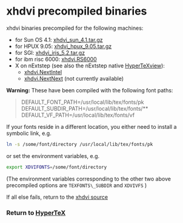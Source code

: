 # xhdvi precompiled binaries

xhdvi binaries precompiled for the following machines:

*   for Sun OS 4.1: [xhdvi\_sun\_4.1.tar.gz](xhdvi_sun_4.1.tar.gz)
*   for HPUX 9.05: [xhdvi\_hpux\_9.05.tar.gz](xhdvi_hpux_9.05.tar.gz)
*   for SGI: [xhdvi\_iris\_5.2.tar.gz](xhdvi_iris_5.2.tar.gz)
*   for ibm risc 6000: [xhdvi.RS6000](ftp://snorri.chem.washington.edu/pub/hypertex/xhdvi.RS6000)
*   X on nExtstep (see also the nExtstep native [HyperTeXview](../HyperTeXview.tar.gz)):
    *   [xhdvi.NextIntel](ftp://snorri.chem.washington.edu/pub/hypertex/xhdvi.NextIntel)
    *   [xhdvi.NextNext](ftp://snorri.chem.washington.edu/pub/hypertex/xhdvi.NextNext) (not currently available)

**Warning:** These have been compiled with the following font paths:  

> DEFAULT\_FONT\_PATH=/usr/local/lib/tex/fonts/pk  
> DEFAULT\_SUBDIR\_PATH=/usr/local/lib/tex/fonts/\*\*  
> DEFAULT\_VF\_PATH=/usr/local/lib/tex/fonts/vf

If your fonts reside in a different location, you either need to install a symbolic link, e.g.  

```bash
ln -s /some/font/directory /usr/local/lib/tex/fonts/pk
```

or set the environment variables, e.g.  
```bash
export XDVIFONTS=/some/font/directory
```
(The environment variables corresponding to the other two above precompiled options are `TEXFONTS\_SUBDIR` and `XDVIVFS` )

If all else fails, return to the [xhdvi source](../../../help/hypertex/index.md#xhdvisource)

### Return to [HyperTeX](../../../help/hypertex/index.md)
